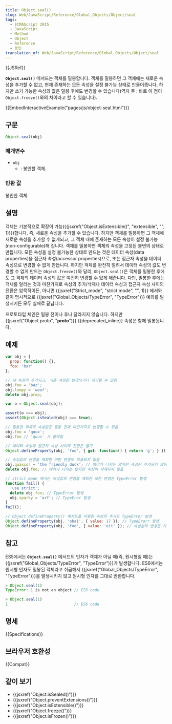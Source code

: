 ```yaml
---
title: Object.seal()
slug: Web/JavaScript/Reference/Global_Objects/Object/seal
tags:
  - ECMAScript 2015
  - JavaScript
  - Method
  - Object
  - Reference
  - 봉인
translation_of: Web/JavaScript/Reference/Global_Objects/Object/seal
---
```

{{JSRef}}

**`Object.seal()`** 메서드는 객체를 밀봉합니다. 객체를 밀봉하면 그 객체에는 새로운 속성을 추가할 수 없고, 현재 존재하는 모든 속성을 설정 불가능 상태로 만들어줍니다. 하지만 쓰기 가능한 속성의 값은 밀봉 후에도 변경할 수 있습니다(역자 주 : 바로 이 점이 `Object.freeze()`와의 차이라고 할 수 있습니다).

{{EmbedInteractiveExample("pages/js/object-seal.html")}}

## 구문

```js
Object.seal(obj)
```

### 매개변수

- `obj`
  - : 봉인할 객체.

### 반환 값

봉인한 객체.

## 설명

객체는 기본적으로 확장이 가능({{jsxref("Object.isExtensible()", "extensible", "", 1)}})합니다. 즉, 새로운 속성을 추가할 수 있습니다. 하지만 객체를 밀봉하면 그 객체에 새로운 속성을 추가할 수 없게되고, 그 객체 내에 존재하는 모든 속성이 설정 불가능(non-configurable)해 집니다. 객체를 밀봉하면 객체의 속성을 고정된 불변의 상태로 만듭니다. 모든 속성을 설정 불가능한 상태로 만드는 것은 데이터 속성(data properties)을 접근자 속성(accessor properties)으로, 또는 접근자 속성을 데이터 속성으로 변경할 수 없게 만듭니다. 하지만 객체를 완전히 얼려서 데이터 속성의 값도 변경할 수 없게 만드는 `Object.freeze()`와 달리, `Object.seal()`은 객체를 밀봉한 후에도 그 객체의 데이터 속성의 값은 여전히 변경할 수 있게 해줍니다. 다만, 밀봉한 후에는 객체를 얼리는 것과 마찬가지로 속성의 추가/삭제나 데이터 속성과 접근자 속성 사이의 전환은 암묵적이든, 아니면 {{jsxref("Strict_mode", "strict mode", "", 1)}} 에서와 같이 명시적으로 {{jsxref("Global_Objects/TypeError", "TypeError")}} 예외를 발생시키든 모두 실패로 끝납니다.

프로토타입 체인은 밀봉 전이나 후나 달라지지 않습니다. 하지만 {{jsxref("Object.proto", "__proto__")}} {{deprecated_inline}} 속성은 함께 밀봉됩니다.

## 예제

```js
var obj = {
  prop: function() {},
  foo: 'bar'
};

// 새 속성이 추가되고, 기존 속성은 변경되거나 제거될 수 있음
obj.foo = 'baz';
obj.lumpy = 'woof';
delete obj.prop;

var o = Object.seal(obj);

assert(o === obj);
assert(Object.isSealed(obj) === true);

// 밀봉한 객체의 속성값은 밀봉 전과 마찬가지로 변경할 수 있음
obj.foo = 'quux';
obj.foo // 'quux' 가 출력됨

// 데이터 속성과 접근자 속성 사이의 전환은 불가
Object.defineProperty(obj, 'foo', { get: function() { return 'g'; } }); // TypeError 발생

// 속성값의 변경을 제외한 어떤 변경도 적용되지 않음
obj.quaxxor = 'the friendly duck'; // 에러가 나지는 않지만 속성은 추가되지 않음
delete obj.foo; // 에러가 나지는 않지만 속성이 삭제되지 않음

// strict mode 에서는 속성값의 변경을 제외한 모든 변경은 TypeError 발생
function fail() {
  'use strict';
  delete obj.foo; // TypeError 발생
  obj.sparky = 'arf'; // TypeEror 발생
}
fail();

// Object.defineProperty() 메서드를 이용한 속성의 추가도 TypeError 발생
Object.defineProperty(obj, 'ohai', { value: 17 }); // TypeErorr 발생
Object.defineProperty(obj, 'foo', { value: 'eit' }); // 속성값의 변경은 가능함
```

## 참고

ES5에서는 **`Object.seal()`** 메서드의 인자가 객체가 아닐 때(즉, 원시형일 때)는 {{jsxref("Global_Objects/TypeError", "TypeError")}}가 발생합니다. ES6에서는 원시형 인자도 밀봉된 객체라고 취급해서 {{jsxref("Global_Objects/TypeError", "TypeError")}}를 발생시키지 않고 원시형 인자를 그대로 반환합니다.

```js
> Object.seal(1)
TypeError: 1 is not an object // ES5 code

> Object.seal(1)
1                             // ES6 code
```

## 명세

{{Specifications}}

## 브라우저 호환성

{{Compat}}

## 같이 보기

- {{jsxref("Object.isSealed()")}}
- {{jsxref("Object.preventExtensions()")}}
- {{jsxref("Object.isExtensible()")}}
- {{jsxref("Object.freeze()")}}
- {{jsxref("Object.isFrozen()")}}
